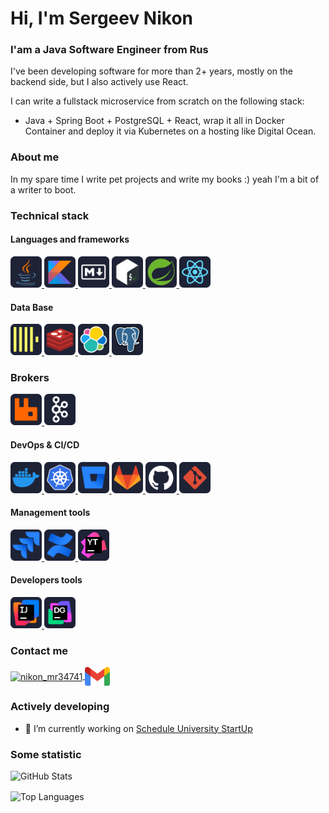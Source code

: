 <h1 align="left">Hi, I'm Sergeev Nikon</h1>
<h3 align="left">I'am a Java Software Engineer from Rus</h3>

I've been developing software for more than 2+ years, mostly on the backend side, but I also actively use React. 

I can write a fullstack microservice from scratch on the following stack: 
    
* Java + Spring Boot + PostgreSQL + React, wrap it all in Docker Container and deploy it via Kubernetes on a hosting like Digital Ocean.

### About me
In my spare time I write pet projects and write my books :) yeah I'm a bit of a writer to boot.

### Technical stack
#### Languages and frameworks
  <a href="https://www.java.com/ru/" target="_blank" rel="noreferrer">
    <img src="./icons/java.svg" alt="Java" width="50" height="50" />
  </a>
  <a href="https://kotlinlang.org/" target="_blank" rel="noreferrer">
    <img src="./icons/kotlin.svg" alt="Kotlin" width="50" height="50" />
  </a>
  <a href="https://learn-markdown.github.io/" target="_blank" rel="noreferrer">
    <img src="./icons/markdown.svg" alt="Markdown" width="50" height="50" />
  </a>
  <a href="https://en.wikipedia.org/wiki/Bash_(Unix_shell)" target="_blank" rel="noreferrer">
    <img src="./icons/bash.svg" alt="Bash" width="50" height="50" />
  </a>
  <a href="https://spring.io/" target="_blank" rel="noreferrer">
    <img src="./icons/spring.svg" alt="Spring" width="50" height="50" />
  </a>
  <a href="https://react.dev/" target="_blank" rel="noreferrer">
    <img src="./icons/reactjs.svg" alt="Reactjs" width="50" height="50" />
  </a>

#### Data Base
  <a href="https://clickhouse.com/" target="_blank" rel="noreferrer">
    <img src="./icons/clickhouse.svg" alt="ClickHouse" width="50" height="50" />
  </a>
  <a href="https://redis.io/" target="_blank" rel="noreferrer">
    <img src="./icons/redis.svg" alt="Redis" width="50" height="50" />
  </a>
  <a href="/icons/java.svg" target="_blank" rel="noreferrer">
    <img src="./icons/elastic.svg" alt="Bash" width="50" height="50" />
  </a>
  <a href="https://www.postgresql.org/" target="_blank" rel="noreferrer">
    <img src="./icons/postgresql.svg" alt="PostgreSQL" width="50" height="50" />
  </a>

### Brokers
  <a href="https://www.rabbitmq.com" target="_blank" rel="noreferrer">
    <img src="./icons/rabbitmq.svg" alt="RabbitMQ" width="50" height="50" />
  </a>

  <a href="https://kafka.apache.org/" target="_blank" rel="noreferrer">
    <img src="./icons/kafka.svg" alt="Kafka" width="50" height="50" />
  </a>

#### DevOps & CI/CD
  <a href="/icons/java.svg" target="_blank" rel="noreferrer">
    <img src="./icons/docker.svg" alt="Bash" width="50" height="50" />
  </a>
  <a href="/icons/java.svg" target="_blank" rel="noreferrer">
    <img src="./icons/kubernetes.svg" alt="Bash" width="50" height="50" />
  </a>
  <a href="https://bitbucket.org/" target="_blank" rel="noreferrer">
    <img src="./icons/bitbucket.svg" alt="BitBucket" width="50" height="50" />
  </a>
  <a href="https://about.gitlab.com/" target="_blank" rel="noreferrer">
    <img src="./icons/gitlab.svg" alt="GitLab" width="50" height="50" />
  </a>
  <a href="https://github.com/" target="_blank" rel="noreferrer">
    <img src="./icons/github.svg" alt="GitHub" width="50" height="50" />
  </a>
  <a href="https://git-scm.com/" target="_blank" rel="noreferrer">
    <img src="./icons/git.svg" alt="Git" width="50" height="50" />
  </a>

#### Management tools
  <a href="https://www.atlassian.com/software/jira" target="_blank" rel="noreferrer">
    <img src="./icons/jira.svg" alt="Jira" width="50" height="50" />
  </a>
  <a href="https://www.atlassian.com/ru/software/confluence" target="_blank" rel="noreferrer">
    <img src="./icons/confluence.svg" alt="Confluence" width="50" height="50" />
  </a>
  <a href="https://www.jetbrains.com/youtrack/" target="_blank" rel="noreferrer">
    <img src="./icons/youtrack.svg" alt="YouTrack" width="50" height="50" />
  </a>

#### Developers tools
  <a href="https://www.jetbrains.com/idea/" target="_blank" rel="noreferrer">
    <img src="./icons/intellijidea.svg" alt="IntelliJIdea" width="50" height="50" />
  </a>
  <a href="https://www.jetbrains.com/datagrip/" target="_blank" rel="noreferrer">
    <img src="./icons/datagrip.svg" alt="DataGrip" width="50" height="50" />
  </a>



### Contact me
<a href="https://twitter.com/nikon_mr34741" target="blank">
    <img align="center" src="https://raw.githubusercontent.com/rahuldkjain/github-profile-readme-generator/master/src/images/icons/Social/twitter.svg" alt="nikon_mr34741" height="30" width="40" />
</a>
<a href="https://twitter.com/nikon_mr34741" target="blank">
    <img align="center" src="/icons/google-gmail.svg" alt="sergnikonpav@gmail.com" height="30" width="40"/>
</a>

### Actively developing
- 🔭 I’m currently working on [Schedule University StartUp](https://github.com/techstud-dev)

### Some statistic
<div style="display: flex; flex-direction: column; gap: 16px;">
  <!-- GitHub Stats -->
  <picture>
    <source 
      srcset="https://github-readme-stats.vercel.app/api?username=mrnikamilon&theme=dark&show_icons=true" 
      media="(prefers-color-scheme: dark)"
    />
    <source 
      srcset="https://github-readme-stats.vercel.app/api?username=mrnikamilon&theme=default&show_icons=true" 
      media="(prefers-color-scheme: light), (prefers-color-scheme: no-preference)"
    />
    <img 
      src="https://github-readme-stats.vercel.app/api?username=mrnikamilon&theme=default&show_icons=true" 
      alt="GitHub Stats" 
      style="width: 100%;"
    />
  </picture>

  <!-- Top Languages -->
  <picture>
    <source 
      srcset="https://github-readme-stats.vercel.app/api/top-langs?username=mrnikamilon&theme=dark&show_icons=true&layout=compact" 
      media="(prefers-color-scheme: dark)"
    />
    <source 
      srcset="https://github-readme-stats.vercel.app/api/top-langs?username=mrnikamilon&theme=default&show_icons=true&layout=compact" 
      media="(prefers-color-scheme: light), (prefers-color-scheme: no-preference)"
    />
    <img 
      src="https://github-readme-stats.vercel.app/api/top-langs?username=mrnikamilon&theme=default&show_icons=true&layout=compact" 
      alt="Top Languages" 
      style="width: 100%;"
    />
  </picture>
</div>
